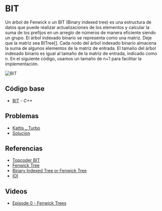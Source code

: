 # BIT
Un árbol de Fenwick o un BIT (Binary indexed tree) es una estructura de datos que puede realizar actualizaciones de los elementos y calcular la suma de los prefijos en un arreglo de números de manera eficiente siendo un grupo.
El árbol indexado binario se representa como una matriz. Deje que la matriz sea BITree[]. Cada nodo del árbol indexado binario almacena la suma de algunos elementos de la matriz de entrada. El tamaño del árbol indexado binario es igual al tamaño de la matriz de entrada, indicado como n. En el siguiente código, usamos un tamaño de n+1 para facilitar la implementación.

![BIT](https://media.geeksforgeeks.org/wp-content/cdn-uploads/BITSum.png)
## Código base
-  [BIT](BIT.cpp) - _C++_

## Problemas
-  [Kattis _ Turbo](https://open.kattis.com/problems/turbo)
-  [Solucion](turbo.cpp)

## Referencias 
-  [Topcoder BIT](https://www.topcoder.com/community/competitive-programming/tutorials/binary-indexed-trees/)
-  [Fenwick Tree](https://cp-algorithms.com/data_structures/fenwick.html)
-  [Binary Indexed Tree or Fenwick Tree](https://www.hackerearth.com/practice/notes/binary-indexed-tree-or-fenwick-tree/)
-  [IOI](https://ioinformatics.org/journal/v9_2015_39_44.pdf)
## Videos
-  [Episode 0 - Fenwick Trees](https://www.youtube.com/watch?v=kPaJfAUwViY)
